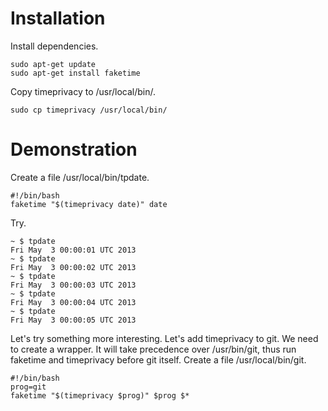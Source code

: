 # Installation

Install dependencies.

    sudo apt-get update
    sudo apt-get install faketime
   
Copy timeprivacy to /usr/local/bin/.

    sudo cp timeprivacy /usr/local/bin/
   
# Demonstration
Create a file /usr/local/bin/tpdate.

    #!/bin/bash
    faketime "$(timeprivacy date)" date

Try.   
   
    ~ $ tpdate
    Fri May  3 00:00:01 UTC 2013
    ~ $ tpdate
    Fri May  3 00:00:02 UTC 2013
    ~ $ tpdate
    Fri May  3 00:00:03 UTC 2013
    ~ $ tpdate
    Fri May  3 00:00:04 UTC 2013
    ~ $ tpdate
    Fri May  3 00:00:05 UTC 2013

Let's try something more interesting. Let's add timeprivacy to git. We need to create a wrapper.
It will take precedence over /usr/bin/git, thus run faketime and timeprivacy before git itself.
Create a file /usr/local/bin/git.
   
    #!/bin/bash
    prog=git
    faketime "$(timeprivacy $prog)" $prog $*

